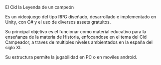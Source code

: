 El Cid la Leyenda de un campeón
 
Es un videojuego del tipo RPG diseñado, desarrollado e implementado en Unity, con C# y el uso de diversos assets gratuitos.

Su principal objetivo es el funcionar como material educativo para la enseñanza de la materia de Historia, enfocandose en el tema del Cid Campeador, a traves de multiples niveles ambientados en la españa del siglo XI.

Su estructura permite la jugabilidad en PC o en moviles android.
